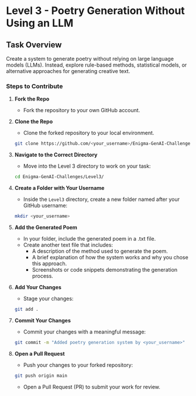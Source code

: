 # **Level 3 - Poetry Generation Without Using an LLM**

## Task Overview

Create a system to generate poetry without relying on large language models (LLMs). Instead, explore rule-based methods, statistical models, or alternative approaches for generating creative text.

### Steps to Contribute

1. **Fork the Repo**
   - Fork the repository to your own GitHub account.

2. **Clone the Repo**
   - Clone the forked repository to your local environment.
   ```bash
   git clone https://github.com/<your_username>/Enigma-GenAI-Challenges
   ```

3. **Navigate to the Correct Directory**
   - Move into the Level 3 directory to work on your task:
   ```bash
   cd Enigma-GenAI-Challenges/Level3/
   ```

4. **Create a Folder with Your Username**
   - Inside the `Level3` directory, create a new folder named after your GitHub username:
   ```bash
   mkdir <your_username>
   ```

5. **Add the Generated Poem**
   - In your folder, include the generated poem in a .txt file.
   - Create another text file that includes:
     - A description of the method used to generate the poem.
     - A brief explanation of how the system works and why you chose this approach.
     - Screenshots or code snippets demonstrating the generation process.

6. **Add Your Changes**
   - Stage your changes:
   ```bash
   git add .
   ```

7. **Commit Your Changes**
   - Commit your changes with a meaningful message:
   ```bash
   git commit -m "Added poetry generation system by <your_username>"
   ```

8. **Open a Pull Request**
   - Push your changes to your forked repository:
   ```bash
   git push origin main
   ```
   - Open a Pull Request (PR) to submit your work for review.

